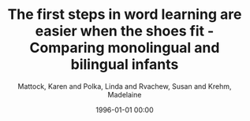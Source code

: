 ---
layout: post
title: The first steps in word learning are easier when the shoes fit - Comparing monolingual and bilingual infants

date: 1996-01-01 00:00
author: Mattock, Karen and Polka, Linda and Rvachew, Susan and Krehm, Madelaine
journal: Developmental Science

link: https://doi.org/10.1111/j.1467-7687.2009.00891.x

year: 2010
---